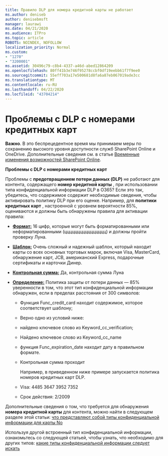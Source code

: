```yaml
---
title: Правило DLP для номера кредитной карты не работает
ms.author: deniseb
author: denisebmsft
manager: laurawi
ms.date: 04/21/2020
ms.audience: ITPro
ms.topic: article
ROBOTS: NOINDEX, NOFOLLOW
localization_priority: Normal
ms.custom:
- "1270"
- "3200001"
ms.assetid: 30496c79-c8b4-4337-a46d-abed12864209
ms.openlocfilehash: 80ff41b3e746f95278ccbf0df19eebb61f7f9ee0
ms.sourcegitcommit: 55eff703a17e500681d8fa6a87eb067019ade3cc
ms.translationtype: MT
ms.contentlocale: ru-RU
ms.lasthandoff: 04/22/2020
ms.locfileid: "43704214"
---
```

# <a name="dlp-issues-with-credit-card-numbers"></a>Проблемы с DLP с номерами кредитных карт

**Важно**. В это беспрецедентное время мы принимаем меры по сохранению высокого уровня доступности служб SharePoint Online и OneDrive. Дополнительные сведения см. в статье [Временные изменения возможностей SharePoint Online](https://aka.ms/ODSPAdjustments).

**Проблемы с DLP с номерами кредитных карт**

Проблемы с **предотвращением потери данных (DLP)** не работают для контента, содержащего **номер кредитной карты** , при использовании типа конфиденциальной информации DLP в O365? Если это так, убедитесь, что содержимое содержит необходимые сведения, чтобы активировать политику DLP при его оценке. Например, для **политики кредитных карт** , настроенной с уровнем вероятности 85%, оцениваются и должны быть обнаружены правила для активации правила:
  
- **[Формат:](https://docs.microsoft.com/office365/securitycompliance/what-the-sensitive-information-types-look-for#format-19)** 16 цифр, которые могут быть форматированными или неформатированными (цццццццццццццццц) и должны пройти проверку Луна.

- **[Шаблон:](https://docs.microsoft.com/office365/securitycompliance/what-the-sensitive-information-types-look-for#pattern-19)** Очень сложный и надежный шаблон, который находит карты со всех основных торговых марок, включая Visa, MasterCard, обнаружение карт, JCB, американский Express, подарочные сертификаты и карточки Динер.

- **[Контрольная сумма:](https://docs.microsoft.com/office365/securitycompliance/what-the-sensitive-information-types-look-for#checksum-19)** Да, контрольная сумма Луна

- **[Определение:](https://docs.microsoft.com/office365/securitycompliance/what-the-sensitive-information-types-look-for#definition-19)** Политика защиты от потери данных — 85% уверенности в том, что этот тип конфиденциальной информации обнаружен, если в пределах расстояния от 300 символов:

  - Функция Func_credit_card находит содержимое, которое соответствует шаблону;

  - Верно одно из условий ниже:

  - найдено ключевое слово из Keyword_cc_verification;

  - Найдено ключевое слово из Keyword_cc_name

  - функция Func_expiration_date находит дату в правильном формате.

  - Контрольная сумма проходит

    Например, в приведенном ниже примере запускается политика номеров кредитных карт DLP.

  - Visa: 4485 3647 3952 7352
  
  - Срок действия: 2/2009

Дополнительные сведения о том, что требуется для обнаружения **номера кредитной карты** для контента, можно найти в следующем разделе этой статьи: [что представляют собой типы конфиденциальной информации для карты No](https://docs.microsoft.com/office365/securitycompliance/what-the-sensitive-information-types-look-for#credit-card-number)
  
Используя другой встроенный тип конфиденциальной информации, ознакомьтесь со следующей статьей, чтобы узнать, что необходимо для других типов: [какие типы конфиденциальной информации следует искать](https://docs.microsoft.com/office365/securitycompliance/what-the-sensitive-information-types-look-for)
  